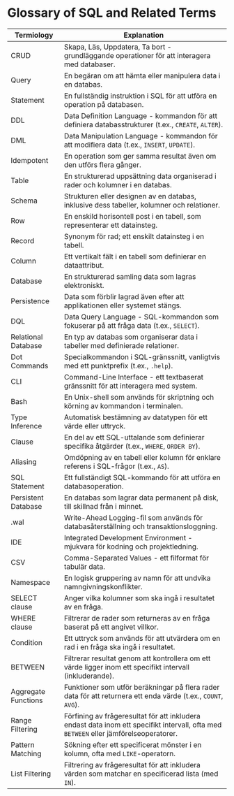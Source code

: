 # Glossary of SQL and Related Terms

| **Termiology**       | **Explanation**                                           |
|----------------------|-----------------------------------------------------------|
| CRUD                 | Skapa, Läs, Uppdatera, Ta bort - grundläggande operationer för att interagera med databaser. |
| Query                | En begäran om att hämta eller manipulera data i en databas. |
| Statement            | En fullständig instruktion i SQL för att utföra en operation på databasen. |
| DDL                  | Data Definition Language - kommandon för att definiera databasstrukturer (t.ex., `CREATE`, `ALTER`). |
| DML                  | Data Manipulation Language - kommandon för att modifiera data (t.ex., `INSERT`, `UPDATE`). |
| Idempotent           | En operation som ger samma resultat även om den utförs flera gånger. |
| Table                | En strukturerad uppsättning data organiserad i rader och kolumner i en databas. |
| Schema               | Strukturen eller designen av en databas, inklusive dess tabeller, kolumner och relationer. |
| Row                  | En enskild horisontell post i en tabell, som representerar ett datainsteg. |
| Record               | Synonym för rad; ett enskilt datainsteg i en tabell. |
| Column               | Ett vertikalt fält i en tabell som definierar en dataattribut. |
| Database             | En strukturerad samling data som lagras elektroniskt. |
| Persistence          | Data som förblir lagrad även efter att applikationen eller systemet stängs. |
| DQL                  | Data Query Language - SQL-kommandon som fokuserar på att fråga data (t.ex., `SELECT`). |
| Relational Database  | En typ av databas som organiserar data i tabeller med definierade relationer. |
| Dot Commands         | Specialkommandon i SQL-gränssnitt, vanligtvis med ett punktprefix (t.ex., `.help`). |
| CLI                  | Command-Line Interface - ett textbaserat gränssnitt för att interagera med system. |
| Bash                 | En Unix-shell som används för skriptning och körning av kommandon i terminalen. |
| Type Inference       | Automatisk bestämning av datatypen för ett värde eller uttryck. |
| Clause               | En del av ett SQL-uttalande som definierar specifika åtgärder (t.ex., `WHERE`, `ORDER BY`). |
| Aliasing             | Omdöpning av en tabell eller kolumn för enklare referens i SQL-frågor (t.ex., `AS`). |
| SQL Statement        | Ett fullständigt SQL-kommando för att utföra en databasoperation. |
| Persistent Database  | En databas som lagrar data permanent på disk, till skillnad från i minnet. |
| .wal                 | Write-Ahead Logging-fil som används för databasåterställning och transaktionsloggning. |
| IDE                  | Integrated Development Environment - mjukvara för kodning och projektledning. |
| CSV                  | Comma-Separated Values - ett filformat för tabulär data. |
| Namespace            | En logisk gruppering av namn för att undvika namngivningskonflikter. |
| SELECT clause        | Anger vilka kolumner som ska ingå i resultatet av en fråga. |
| WHERE clause         | Filtrerar de rader som returneras av en fråga baserat på ett angivet villkor. |
| Condition            | Ett uttryck som används för att utvärdera om en rad i en fråga ska ingå i resultatet. |
| BETWEEN              | Filtrerar resultat genom att kontrollera om ett värde ligger inom ett specifikt intervall (inkluderande). |
| Aggregate Functions  | Funktioner som utför beräkningar på flera rader data för att returnera ett enda värde (t.ex., `COUNT`, `AVG`). |
| Range Filtering      | Förfining av frågeresultat för att inkludera endast data inom ett specifikt intervall, ofta med `BETWEEN` eller jämförelseoperatorer. |
| Pattern Matching     | Sökning efter ett specificerat mönster i en kolumn, ofta med `LIKE`-operatorn. |
| List Filtering       | Filtrering av frågeresultat för att inkludera värden som matchar en specificerad lista (med `IN`). |
